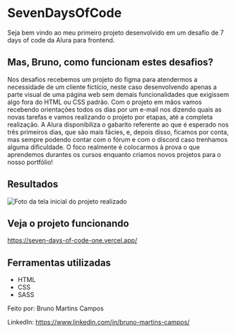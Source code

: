 # SevenDaysOfCode

Seja bem vindo ao meu primeiro projeto desenvolvido em um desafio de 7 days of code da Alura para frontend.

## Mas, Bruno, como funcionam estes desafios?
Nos desafios recebemos um projeto do figma para atendermos a necessidade de um cliente fictício, neste caso desenvolvendo apenas a parte visual de uma página web sem demais funcionalidades que exigissem algo fora do HTML ou CSS padrão. Com o projeto em mãos vamos recebendo orientações todos os dias por um e-mail nos dizendo quais as novas tarefas e vamos realizando o projeto por etapas, até a completa realização. A Alura disponibiliza o gabarito referente ao que é esperado nos três primeiros dias, que são mais fácies, e, depois disso, ficamos por conta, mas sempre podendo contar com o fórum e com o discord caso trenhamos alguma dificuldade. O foco realmente é colocarmos à prova o que aprendemos durantes os cursos enquanto criamos novos projetos para o nosso portfólio!

## Resultados
![Foto da tela inicial do projeto realizado](https://github.com/BrunoMCampos/SevenDaysOfCode/assets/100006703/19dfd106-000c-4311-beda-3f282cbdb7d2)

## Veja o projeto funcionando
https://seven-days-of-code-one.vercel.app/

## Ferramentas utilizadas
* HTML
* CSS
* SASS

Feito por:
Bruno Martins Campos

LinkedIn: https://www.linkedin.com/in/bruno-martins-campos/
